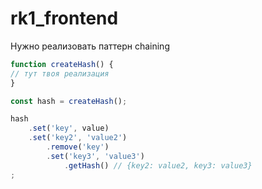 # rk1_frontend

Нужно реализовать паттерн chaining

```javascript
function createHash() {
// тут твоя реализация
}

const hash = createHash();

hash
    .set('key', value)
    .set('key2', 'value2')
        .remove('key')
        .set('key3', 'value3')
            .getHash() // {key2: value2, key3: value3}
;
```
